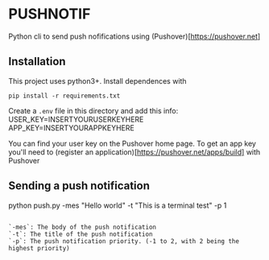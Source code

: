 # PUSHNOTIF

Python cli to send push nofifications using (Pushover)[https://pushover.net]

## Installation

This project uses python3+. Install dependences with

```
pip install -r requirements.txt
```

Create a `.env` file in this directory and add this info:
USER_KEY=INSERTYOURUSERKEYHERE
APP_KEY=INSERTYOURAPPKEYHERE

You can find your user key on the Pushover home page. To get an app key you'll need to (register an application)[https://pushover.net/apps/build] with Pushover

## Sending a push notification
python push.py -mes "Hello world" -t "This is a terminal test" -p 1
```

`-mes`: The body of the push notification
`-t`: The title of the push notification
`-p`: The push notification priority. (-1 to 2, with 2 being the highest priority)
